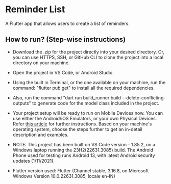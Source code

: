 # Reminder List

A Flutter app that allows users to create a list of reminders.

## How to run? (Step-wise instructions)
- Download the .zip for the project directly into your desired directory. Or, you can use HTTPS, SSH, or GitHub CLI to clone the project into a local directory on your machine.
- Open the project in VS Code, or Android Studio.
- Using the built in Terminal, or the one available on your machine, run the command: "flutter pub get" to install all the required dependencies.
- Also, run the command "dart run build_runner build --delete-conflicting-outputs" to generate code for the model class included in the project.
- Your project setup will be ready to run on Mobile Devices now. You can use either the Android/iOS Emulators, or your own Physical Devices. Refer [this article]("https://docs.flutter.dev/get-started/install") for further instructions. Based on your machine's operating system, choose the steps further to get an in-detail description and examples.

- NOTE: This project has been built on VS Code version - 1.85.2, on a Windows laptop running the 23H2(22631.3085) build. The Android Phone used for testing runs Android 13, with latest Android security updates (1/11/2021).

- Flutter version used: Flutter (Channel stable, 3.16.8, on Microsoft Windows Version 10.0.22631.3085, locale en-IN)
